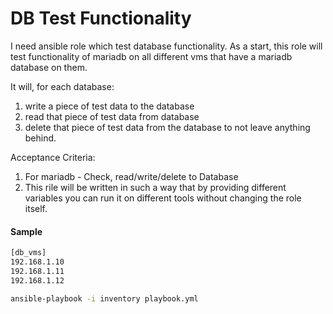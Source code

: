 # DB Test Functionality

I need ansible role which test database functionality. As a start, this role will test functionality of mariadb on all different vms that have a mariadb database on them. 

It will, for each database:
1. write a piece of test data to the database
2. read that piece of test data from database
3. delete that piece of test data from the database to not leave anything behind.

Acceptance Criteria:
1. For mariadb - Check, read/write/delete to Database
2. This rile will be written in such a way that by providing different variables you can run it on different tools without changing the role itself.




#### Sample

```bash 
[db_vms]
192.168.1.10
192.168.1.11
192.168.1.12

ansible-playbook -i inventory playbook.yml

```

